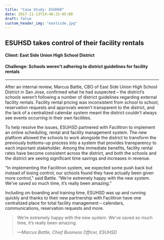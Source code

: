```yaml
---
title: "Case Study: ESUHSD"
date: 2017-11-13T14:46:23-05:00
draft: false
custom_header_img: "eastside.jpg"
---
```


## ESUHSD takes control of their facility rentals
#### Client: East Side Union High School District
#### Challenge: Schools weren't adhering to district guidelines for facility rentals

---

After an internal review, Marcus Battle, CBO of East Side Union High School District in San
Jose, confirmed what he had suspected – the district’s schools weren’t following a number
of district guidelines regarding external facility rentals. Facility rental pricing was inconsistent
from school to school, reservation requests and approvals weren’t transparent to the district,
and the lack of a centralized calendar system meant the district couldn’t always see events
occurring in their own facilities.

To help resolve the issues, ESUHSD partnered with Facilitron to implement an online
scheduling, rental and facility management system. The new platform allowed the schools to
work alongside the district to transform the previously bottoms-up process into a system that
provides transparency to each important stakeholder. Among the immediate benefits, facility
rental rates have become consistent across the district, and both the schools and the district
are seeing significant time savings and increases in revenue.

“In implementing the Facilitron system, we expected some push back but instead of losing
control, our schools found they have actually been given more control,” said Battle. “We’re
extremely happy with the new system. We’ve saved so much time, it’s really been amazing.”

Including on-boarding and training time, ESUHSD was up and running quickly and thanks to
their new partnership with Facilitron have one centralized place for total facility management
– calendars, communications, reservation requests and more.

> We’re extremely happy with the new system. We’ve saved so much time, it’s really been amazing.
>
> <cite>&mdash;Marcus Battle, Chief Business Officer, ESUHSD</cite>
